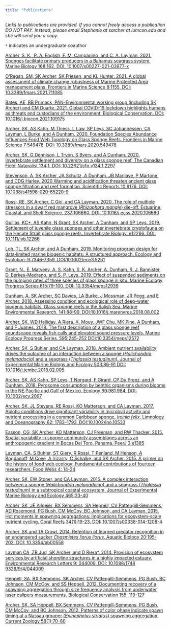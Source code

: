 ```yaml
---
title: "Publications"
---
```



*Links to publications are provided. If you cannot freely access a publication DO NOT PAY. Instead, please email Stephanie at sarcher at lumcon.edu and she will send you a copy.*  

`*` indicates an undergraduate coauthor  

[Archer, S. K., P. A. English, F. M. Campanino, and C. A. Layman. 2021. Sponges facilitate primary producers in a Bahamas seagrass system. Marine Biology 168:162. DOI: 10.1007/s00227-021-03977-x](https://link.springer.com/article/10.1007/s00227-021-03977-x)

[O’Regan, SM, SK Archer, SK Friesen, and KL Hunter. 2021. A global assessment of climate change robustness of Marine Protected Area management plans. Frontiers in Marine Science 8:1155. DOI: 10.3389/fmars.2021.711085](https://www.frontiersin.org/articles/10.3389/fmars.2021.711085/full)

[Bates, AE, RB Primack, PAN-Environmental working group (including SK Archer) and CM Duarte. 2021. Global COVID-19 lockdown highlights humans as threats and custodians of the environment. Biological Conservation. DOI: 10.1016/j.biocon.2021.109175](https://www.sciencedirect.com/science/article/abs/pii/S0006320721002275)
  
[Archer, SK, AS Kahn, M Thiess, L Law, SP Leys, SC Johannessen, CA Layman, L Burke, and A Dunham.	2020. Foundation Species Abundance Influences Food Web Topology on Glass Sponge Reefs. Frontiers in	Marine Science 7:549478. DOI: 10.3389/fmars.2020.549478](https://www.frontiersin.org/articles/10.3389/fmars.2020.549478/full)   

[Archer, SK, G Dennison, L Tryon, S Byers, and A Dunham. 2020. Invertebrate settlement and diversity	on a glass sponge reef. The Canadian Field-Naturalist 134:1. DOI: 10.22621/cfn.v134i1.2297](https://www.canadianfieldnaturalist.ca/index.php/cfn/article/view/2297)
  
[Stevenson, A, SK Archer, JA Schultz, A Dunham, JB Marliave, P Martone, and CDG Harley. 2020	Warming and acidification threaten ancient glass sponge filtration and reef formation. Scientific Reports	10:8176. DOI: 10.1038/s41598-020-65220-9](https://www.nature.com/articles/s41598-020-65220-9)

[Rossi, RE, SK Archer, C Giri, and CA Layman. 2020. The role of multiple stressors in a dwarf red	mangrove (*Rhizophora mangle*) die-off. Estuarine, Coastal, and Shelf Science. 237:106660. DOI:	10.1016/j.ecss.2020.106660](https://www.sciencedirect.com/science/article/abs/pii/S0272771419302203)      

[Guillas, KC*, AS Kahn, N Grant, SK Archer, A Dunham, and SP Leys. 2019. Settlement of juvenile glass	sponges and other invertebrate cryptofauna on the Hecate Strait glass sponge reefs. Invertebrate Biology.	e12266. DOI: 10.1111/ivb.12266](https://onlinelibrary.wiley.com/doi/10.1111/ivb.12266)

[Loh, TL, SK Archer, and A Dunham. 2019. Monitoring program design for data‐limited marine biogenic	habitats: A structured approach. Ecology and Evolution. 9:7346-7359. DOI:10.1002/ece3.5261](https://onlinelibrary.wiley.com/doi/full/10.1002/ece3.5261)

[Grant, N., E. Matveev, A. S. Kahn, S. K. Archer, A. Dunham, R. J. Bannister, D. Eerkes-Medrano, and S. P.	Leys. 2019. Effect of suspended sediments on the pumping rates of three species of glass sponge in situ.	Marine Ecology Progress Series 615:79-100. DOI: 10.3354/meps12939](https://www.int-res.com/abstracts/meps/v615/p79-100/)

[Dunham, A, SK Archer, SC Davies, LA Burke, J Mossman, JR Pegg, and E Archer. 2018. Assessing	condition and ecological role of deep-water biogenic habitats: Glass sponge reefs in the Salish Sea. Marine	Environmental Research. 141:88-99. DOI:10.1016/j.marenvres.2018.08.002](https://www.sciencedirect.com/science/article/pii/S0141113618303544)

[Archer, SK, WD Halliday, A Riera, X. Mouy, JWF Chu, MK Pine, A Dunham, and F Juanes. 2018.	The first description of a glass sponge reef soundscape reveals fish calls and elevated sound pressure levels. 	Marine Ecology Progress Series. 595:245-252 DOI:10.3354/meps12572](https://www.int-res.com/abstracts/meps/v595/p245-252/)

[Archer, SK, S Buhler, and CA Layman. 2018. Ambient nutrient availability drives the outcome of an	interaction between a sponge (*Halichondria melanadocia*) and a seagrass (*Thalassia testudinum*). Journal of	Experimental Marine Biology and Ecology 503:86-91 DOI: 10.1016/j.jembe.2018.02.005](https://www.sciencedirect.com/science/article/pii/S0022098117302861?casa_token=IegV-22FIoMAAAAA:pP8c4sLXU-wz9x6bkdpwZkcE8ZI8H8xoXiorAVlLmsjUrDmSFcIQHEyqFiR-XDLDjdJBzPHzDA)

[Archer, SK, AS Kahn, SP Leys, T Norgard, F Girard, CP Du Preez, and A Dunham. 2018. Pyrosome	consumption by benthic organisms during blooms in the NE Pacific and Gulf of Mexico. Ecology 99:981	984. DOI: 10.1002/ecy.2097](https://esajournals.onlinelibrary.wiley.com/doi/full/10.1002/ecy.2097)

[Archer, SK, JL Stevens, RE Rossi, KO Matterson, and CA Layman. 2017. Abiotic conditions drive significant variability in microbial activity and nutrient processing in a common Caribbean sponge, *Ircinia	felix*. Limnology and Oceanography 62: 1783–1793. DOI:10.1002/lno.10533](https://aslopubs.onlinelibrary.wiley.com/doi/full/10.1002/lno.10533)

[Easson, CG, SK Archer, KO Matterson, CJ Freeman, and RW Thacker. 2015. Spatial variability in sponge	community assemblages across an anthropogenic gradient in Bocas Del Toro, Panama. PeerJ 3:e1385](https://peerj.com/articles/1385/)

[Layman, CA, S Buhler, ST Giery, R Rossi, T Penland, M Henson, A Bogdanoff, M Cove, A Irizarry, C Schalke, and SK Archer. 2015. A primer on the history of food web ecology: Fundamental contributions of fourteen researchers. Food Webs 4: 14-24](https://www.sciencedirect.com/science/article/abs/pii/S2352249615200110)

[Archer, SK, EW Stoner, and CA Layman. 2015. A complex interaction between a sponge (*Halichondria melanadocia*) and a seagrass (*Thalassia testudinum*) in a subtropical coastal ecosystem. Journal of Experimental Marine Biology and Ecology 465:33-40](https://www.sciencedirect.com/science/article/pii/S0022098115000040?casa_token=2-_dFpscBJsAAAAA:QKoTPqvGR-K5rvBgyBxQiP3f06nCetxtJDvnppzrg8kRS_HQX2-ns2gLt7X7_fqMd1hibYwL3Q)

[Archer, SK, JE Allgeier, BX Semmens, SA Heppell, CV Pattengill-Semmens, AD Rosemond, PG Bush, CM		McCoy, BC Johnson, and CA Layman. 2015. Hot moments in spawning aggregations: Implications for ecosystem-scale nutrient cycling. Coral Reefs 34(1):19-23. DOI: 10.1007/s00338-014-1208-4](https://link.springer.com/article/10.1007/s00338-014-1208-4)

[Archer, SK and TA Crowl. 2014. Retention of learned predator recognition in an endangered sucker *Chasmistes liorus liorus*. Aquatic Biology 20:195-202. DOI: 10.3354/ab00558](https://www.int-res.com/abstracts/ab/v20/n3/p195-202/)

[Layman CA, ZR Jud, SK Archer, and D Riera*. 2014. Provision of ecosystem services by artificial shoreline structures in a highly impacted estuary. Environmental Research Letters 9: 044009. DOI: 10.1088/1748		9326/9/4/044009](https://iopscience.iop.org/article/10.1088/1748-9326/9/4/044009)

[Heppell, SA, BX Semmens, SK Archer, CV Pattengill-Semmens, PG Bush, BC Johnson, CM McCoy, and SS		Heppell. 2012.  Documenting recovery of a spawning aggregation through size frequency analysis from		underwater laser calipers measurements. Biological Conservation 155: 119-127](https://www.sciencedirect.com/science/article/abs/pii/S0006320712002698)

[Archer, SK, SA Heppell, BX Semmens, CV Pattengill-Semmens, PG Bush, CM McCoy, and BC Johnson. 2012. Patterns of color phase indicate spawn timing at a Nassau grouper (*Epinephelus striatus*) spawning	aggregation. Current Zoology 58(1):70-80](https://www.semanticscholar.org/paper/Patterns-of-color-phase-indicate-spawn-timing-at-a-Archer-Heppell/b68eb76e033fa9fa6dddfcfdfd3067905e2c5195)
